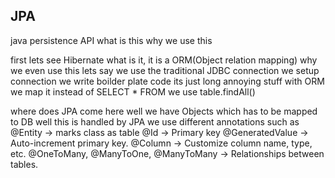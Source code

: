 ## JPA
java persistence API what is this why we use this

first lets see Hibernate what is it, it is a ORM(Object relation mapping)
why we even use this lets say we use the traditional JDBC connection we setup connection we write boilder plate code its just long annoying stuff with ORM we map it instead of SELECT * FROM <table> we use table.findAll()

where does JPA come here well we have Objects which has to be mapped to DB well this is handled by JPA we use different annotations such as 
@Entity -> marks class as table
@Id -> Primary key
@GeneratedValue → Auto-increment primary key.
@Column → Customize column name, type, etc.
@OneToMany, @ManyToOne, @ManyToMany → Relationships between tables.

